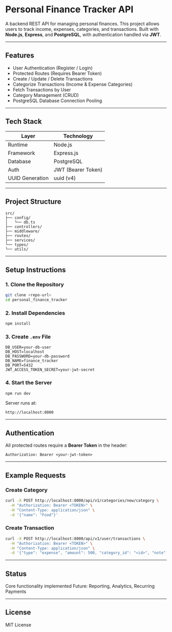 # Personal Finance Tracker API

A backend REST API for managing personal finances.
This project allows users to track income, expenses, categories, and transactions.
Built with **Node.js**, **Express**, and **PostgreSQL**, with authentication handled via **JWT**.

---

## Features

* User Authentication (Register / Login)
* Protected Routes (Requires Bearer Token)
* Create / Update / Delete Transactions
* Categorize Transactions (Income & Expense Categories)
* Fetch Transactions by User
* Category Management (CRUD)
* PostgreSQL Database Connection Pooling

---

## Tech Stack

| Layer           | Technology         |
| --------------- | ------------------ |
| Runtime         | Node.js            |
| Framework       | Express.js         |
| Database        | PostgreSQL         |
| Auth            | JWT (Bearer Token) |
| UUID Generation | uuid (v4)          |

---

## Project Structure

```
src/
├── config/
│   └── db.ts
├── controllers/
├── middleware/
├── routes/
├── services/
└── types/
└── utils/
```

---

## Setup Instructions

### 1. Clone the Repository

```bash
git clone <repo-url>
cd personal_finance_tracker
```

### 2. Install Dependencies

```bash
npm install
```

### 3. Create `.env` File

```
DB_USER=your-db-user
DB_HOST=localhost
DB_PASSWORD=your-db-password
DB_NAME=finance_tracker
DB_PORT=5432
JWT_ACCESS_TOKEN_SECRET=your-jwt-secret
```


### 4. Start the Server

```bash
npm run dev
```

Server runs at:

```
http://localhost:8000
```

---

## Authentication

All protected routes require a **Bearer Token** in the header:

```
Authorization: Bearer <your-jwt-token>
```

---

## Example Requests

### Create Category

```bash
curl -X POST http://localhost:8000/api/v1/categories/new/category \
  -H "Authorization: Bearer <TOKEN>" \
  -H "Content-Type: application/json" \
  -d '{"name": "Food"}'
```

### Create Transaction

```bash
curl -X POST http://localhost:8000/api/v1/user/transactions \
  -H "Authorization: Bearer <TOKEN>" \
  -H "Content-Type: application/json" \
  -d '{"type": "expense", "amount": 500, "category_id": "<id>", "note": "Lunch"}'
```

---

## Status

Core functionality implemented
Future: Reporting, Analytics, Recurring Payments

---

## License

MIT License
